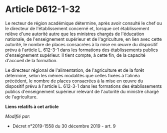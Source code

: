 # Article D612-1-32

Le recteur de région académique détermine, après avoir consulté le chef ou le directeur de l'établissement concerné et,
lorsque cet établissement relève d'une autorité autre que les ministres chargés de l'éducation nationale, de l'enseignement
supérieur et de l'agriculture, en lien avec cette autorité, le nombre de places consacrées à la mise en œuvre du dispositif
prévu à l'article L. 612-3-1 dans les formations des établissements publics d'enseignement supérieur. Il tient compte, à
cette fin, de la capacité d'accueil de la formation.

Le directeur régional de l'alimentation, de l'agriculture et de la forêt détermine, selon les mêmes modalités que celles
fixées à l'alinéa précédent, le nombre de places consacrées à la mise en œuvre du dispositif prévu à l'article L. 612-3-1
dans les formations des établissements publics d'enseignement supérieur relevant de l'autorité du ministre chargé de
l'agriculture.

**Liens relatifs à cet article**

_Modifié par_:

  - Décret n°2019-1558 du 30 décembre 2019 - art. 9
